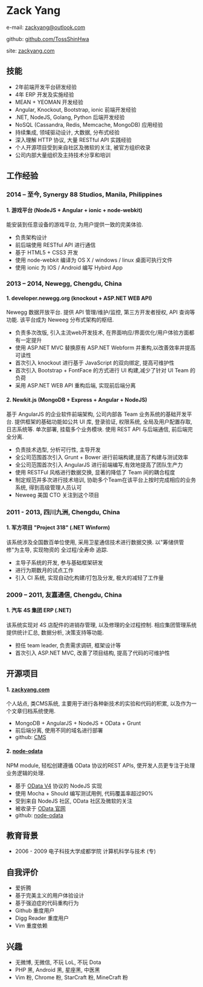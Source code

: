 # Zack Yange-mail: [zackyang@outlook.com](mailto:zackyang@outlook.com)github: [github.com/TossShinHwa](https://github.com/TossShinHwa)site: [zackyang.com](https://zackyang.com)## 技能* 2年前端开发平台研发经验* 4年 ERP 开发及实施经验* MEAN + YEOMAN 开发经验* Angular, Knockout, Bootstrap, ionic 前端开发经验* .NET, NodeJS, Golang, Python 后端开发经验* NoSQL (Cassandra, Redis, Memcache, MongoDB) 应用经验* 持续集成, 领域驱动设计, 大数据, 分布式经验* 深入理解 HTTP 协议, 大量 RESTful API 实践经验* 个人开源项目受到来自社区及微软的关注, 被官方组织收录* 公司内部大量组织及主持技术分享和培训## 工作经验### 2014 – 至今, Synergy 88 Studios, Manila, Philippines#### 1. 游戏平台 (NodeJS + Angular + ionic + node-webkit)能安装到任意设备的游戏平台, 为用户提供一致的完美体验.* 负责架构设计* 前后端使用 RESTful API 进行通信* 基于 HTML5 + CSS3 开发
* 使用 node-webkit 编译为 OS X / windows / linux 桌面可执行文件
* 使用 ionic 为 IOS / Android 编写 Hybird App### 2013 – 2014, Newegg, Chengdu, China
#### 1. developer.newegg.org (knockout + ASP.NET WEB API)
Newegg 数据开放平台. 提供 API 管理/维护/监控, 第三方开发者授权, API 查询等功能. 该平台成为 Neweeg 分布式架构的枢纽.
* 负责多次改版, 引入主流web开发技术, 在界面响应/界面优化/用户体验方面都有一定提升* 使用 ASP.NET MVC 替换原有 ASP.NET Webform 并重构,以改善效率并提高可读性* 首次引入 knockout 进行基于 JavaScript 的双向绑定, 提高可维护性* 首次引入 Bootstrap + FontFace 的方式进行 UI 构建,减少了针对 UI Team 的负荷* 采用 ASP.NET WEB API 重构后端, 实现前后端分离
#### 2. Newkit.js (MongoDB + Express + Angular + NodeJS)基于 AngularJS 的企业软件前端架构, 公司内部各 Team 业务系统的基础开发平台. 提供框架的基础功能如公共 UI 库, 登录验证, 权限系统, 全局及用户配置存取, 日志系统等. 单次部署, 挂载多个业务模块. 使用 REST API 与后端通信, 前后端完全分离.* 负责技术选型, 分析可行性, 主导开发* 全公司范围首次引入 Grunt + Bower 进行前端构建,提高了构建与测试效率* 全公司范围首次引入 AngularJS 进行前端编写,有效地提高了团队生产力* 使用 RESTFul 风格进行数据交换, 显著的降低了 Team 间的耦合程度* 制定规范并多次进行技术培训, 协助多个Team在该平台上按时完成相应的业务系统, 得到高级管理人员认可* Neweeg 美国 CTO 关注到这个项目
### 2011 - 2013, 四川九洲, Chengdu, China
#### 1. 军方项目 "Project 318" (.NET Winform)
该系统涉及全国数百单位使用, 采用卫星通信技术进行数据交换. 以"筹储供管修"为主导, 实现物资的 全过程/全寿命 追踪.* 主导子系统的开发, 参与基础框架研发* 进行为期数月的试点工作* 引入 CI 系统, 实现自动化构建/打包及分发, 极大的减轻了工作量### 2009 – 2011, 友嘉通信, Chengdu, China
#### 1. 汽车 4S 集团 ERP (.NET)该系统实现对 4S 店配件的进销存管理, 以及修理的全过程控制. 相应集团管理系统提供统计汇总, 数据分析, 决策支持等功能.
* 担任 team leader, 负责需求调研, 框架设计等* 首次引入 ASP.NET MVC, 改善了项目结构, 提高了代码的可维护性## 开源项目
#### 1. [zackyang.com](http://zackyang.com)
个人站点, 类CMS系统, 主要用于进行各种新技术的实验和代码的积累, 以及作为一个文章归档系统使用.

* MongoDB  + AngularJS + NodeJS + OData + Grunt
* 前后端分离, 使用不同的域名进行部署* github: [CMS](https://github.com/TossShinHwa/CMS)
#### 2. [node-odata](https://www.npmjs.org/package/node-odata)NPM module, 轻松创建遵循 OData 协议的REST APIs, 使开发人员更专注于处理业务逻辑的处理.* 基于 [OData V4](http://docs.oasis-open.org/odata/odata/v4.0/odata-v4.0-part1-protocol.html) 协议的 NodeJS 实现* 使用 Mocha + Should 编写测试用例, 代码覆盖率超过90%
* 受到来自 NodeJS 社区, OData 社区及微软的关注
* 被收录于 [OData 官网](http://www.odata.org/libraries/)* github: [node-odata](https://github.com/TossShinHwa/node-odata)## 教育背景* 2006 - 2009 电子科技大学成都学院 计算机科学与技术 (专)## 自我评价* 爱折腾
* 基于完美主义的用户体验设计* 基于强迫症的代码重构行为* Github 重度用户* Digg Reader 重度用户* Vim 重度依赖
## 兴趣

* 无微博, 无微信, 不玩 LoL, 不玩 Dota
* PHP 黑, Android 黑, 星座黑, 中医黑
* Vim 粉, Chrome 粉, StarCraft 粉, MineCraft 粉 